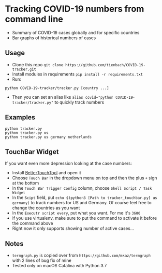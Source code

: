 # Tracking COVID-19 numbers from command line
- Summary of COVID-19 cases globally and for specific countries
- Bar graphs of historical numbers of cases

## Usage
- Clone this repo `git clone https://github.com/tienbach/COVID-19-tracker.git`
- Install modules in requirements `pip install -r requirements.txt`
- Run:
```
python COVID-19-tracker/tracker.py [country ...]
```
- Then you can set an alias like `alias covid="python COVID-19-tracker/tracker.py"` to quickly track numbers

## Examples
```
python tracker.py
python tracker.py us
python tracker.py us germany netherlands
```

## TouchBar Widget
If you want even more depression looking at the case numbers:
- Install [BetterTouchTool](https://folivora.ai/) and open it
- Choose `Touch Bar` in the dropdown menu on top and then the plus `+` sign at the bottom
- In the `Touch Bar Trigger Config` column, choose `Shell Script / Task Widget`
- In the `Scipt` field, put `echo $(python3 [Path to tracker_touchbar.py] us germany)` to track numbers for US and Germany. Of course feel free to change the countries as you want
- In the `Executr script every`, put what you want. For me it's `3600`
- If you use virtualenv, make sure to put the command to activate it before the command above
- Right now it only supports showing number of active cases...

## Notes
- `termgraph.py` is copied over from `https://github.com/mkaz/termgraph` with 2 lines of bug fix of mine
- Tested only on macOS Catalina with Python 3.7
